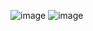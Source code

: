 ![image](https://github.com/user-attachments/assets/4da73393-0b5d-495b-aa9b-359564c57dca) ![image](https://github.com/user-attachments/assets/cba7fc79-da04-4b89-b1f7-ba15990b1a25)

